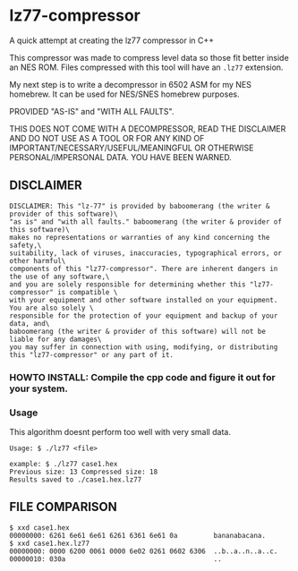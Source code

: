 # lz77-compressor
A quick attempt at creating the lz77 compressor in C++

This compressor was made to compress level data so those fit better inside an NES ROM.
Files compressed with this tool will have an `.lz77` extension. 

My next step is to write a decompressor in 6502 ASM for my NES homebrew.
It can be used for NES/SNES homebrew purposes.

PROVIDED "AS-IS" and "WITH ALL FAULTS".

THIS DOES NOT COME WITH A DECOMPRESSOR, READ THE DISCLAIMER AND DO NOT USE AS A TOOL OR FOR ANY KIND OF IMPORTANT/NECESSARY/USEFUL/MEANINGFUL
OR OTHERWISE PERSONAL/IMPERSONAL DATA. YOU HAVE BEEN WARNED.

DISCLAIMER
------------------------------------------------
```
DISCLAIMER: This "lz-77" is provided by baboomerang (the writer & provider of this software)\
"as is" and "with all faults." baboomerang (the writer & provider of this software)\
makes no representations or warranties of any kind concerning the safety,\
suitability, lack of viruses, inaccuracies, typographical errors, or other harmful\
components of this "lz77-compressor". There are inherent dangers in the use of any software,\
and you are solely responsible for determining whether this "lz77-compressor" is compatible \
with your equipment and other software installed on your equipment. You are also solely \
responsible for the protection of your equipment and backup of your data, and\
baboomerang (the writer & provider of this software) will not be liable for any damages\
you may suffer in connection with using, modifying, or distributing this "lz77-compressor" or any part of it.
```
### HOWTO INSTALL: Compile the cpp code and figure it out for your system.

### Usage
This algorithm doesnt perform too well with very small data.
```
Usage: $ ./lz77 <file>

example: $ ./lz77 case1.hex
Previous size: 13 Compressed size: 18
Results saved to ./case1.hex.lz77

```

## FILE COMPARISON
```
$ xxd case1.hex
00000000: 6261 6e61 6e61 6261 6361 6e61 0a         bananabacana.
$ xxd case1.hex.lz77
00000000: 0000 6200 0061 0000 6e02 0261 0602 6306  ..b..a..n..a..c.
00000010: 030a                                     ..
```
